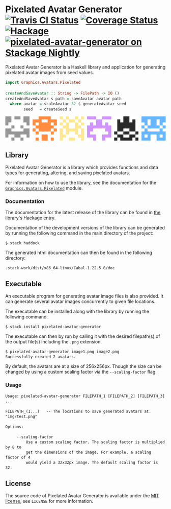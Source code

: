 # Pixelated Avatar Generator [![Travis CI Status](https://api.travis-ci.org/ExcaliburZero/pixelated-avatar-generator.svg)](https://travis-ci.org/ExcaliburZero/pixelated-avatar-generator) [![Coverage Status](https://coveralls.io/repos/github/ExcaliburZero/pixelated-avatar-generator/badge.svg?branch=master)](https://coveralls.io/github/ExcaliburZero/pixelated-avatar-generator?branch=master) [![Hackage](https://img.shields.io/hackage/v/pixelated-avatar-generator.svg)](https://hackage.haskell.org/package/pixelated-avatar-generator) [![pixelated-avatar-generator on Stackage Nightly](https://www.stackage.org/package/pixelated-avatar-generator/badge/nightly)](http://stackage.org/nightly/package/pixelated-avatar-generator)
Pixelated Avatar Generator is a Haskell library and application for generating pixelated avatar images from seed values.

```haskell
import Graphics.Avatars.Pixelated

createAndSaveAvatar :: String -> FilePath -> IO ()
createAndSaveAvatar s path = saveAvatar avatar path
  where avatar = scaleAvatar 32 $ generateAvatar seed
        seed   = createSeed s
```

![Some examples of avatars generated by the library.](example_image.png)

## Library
Pixelated Avatar Generator is a library which provides functions and data types for generating, altering, and saving pixelated avatars.

For information on how to use the library, see the documentation for the [`Graphics.Avatars.Pixelated`](https://hackage.haskell.org/package/pixelated-avatar-generator/docs/Graphics-Avatars-Pixelated.html) module.

### Documentation
The documentation for the latest release of the library can be found in [the library's Hackage entry](https://hackage.haskell.org/package/pixelated-avatar-generator).

Documentation of the development versions of the library can be generated by running the following command in the main directory of the project:

```
$ stack haddock
```

The generated html documentation can then be found in the following directory:

```
.stack-work/dist/x86_64-linux/Cabal-1.22.5.0/doc
```

## Executable
An executable program for generating avatar image files is also provided. It can generate several avatar images concurrently to given file locations.

The executable can be installed along with the library by running the following command:

```
$ stack install pixelated-avatar-generator
```

The executable can then by run by calling it with the desired filepath(s) of the output file(s) including the `.png` extension.

```
$ pixelated-avatar-generator image1.png image2.png
Successfully created 2 avatars.
```

By default, the avatars are at a size of 256x256px. Though the size can be changed by using a custom scaling factor via the `--scaling-factor` flag.

### Usage
```
Usage: pixelated-avatar-generator FILEPATH_1 [FILEPATH_2] [FILEPATH_3] ...

FILEPATH_(1...)   -- The locations to save generated avatars at. "img/test.png"

Options:

     --scaling-factor
         Use a custom scaling factor. The scaling factor is multiplied by 8 to
         get the dimensions of the image. For example, a scaling factor of 4
         would yield a 32x32px image. The default scaling factor is 32.
```

## License
The source code of Pixelated Avatar Generator is available under the [MIT license](https://opensource.org/licenses/MIT), see `LICENSE` for more information.
